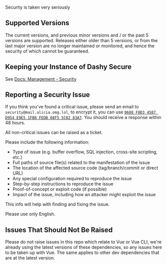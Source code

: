 
Security is taken very seriously

## Supported Versions
The current versions, and previous minor versions and / or the past 5 versions are supported. Releases either older than 5 versions, or from the last major version are no longer maintained or monitored, and hence the security of which cannot be guaranteed.

## Keeping your Instance of Dashy Secure
See [Docs: Management - Security](/docs/management.md#securing)

## Reporting a Security Issue
If you think you've found a critical issue, please send an email to `security@mail.alicia.omg.lol`, to encrypt it, you can use [`0688 F8D3 4587 D954 E9E5 1FB8 FEDB 68F5 5C02 83A7`](https://keybase.io/aliciasykes/pgp_keys.asc?fingerprint=0688f8d34587d954e9e51fb8fedb68f55c0283a7). You should receive a response within 48 hours.

All non-critical issues can be raised as a ticket.

Please include the following information:
- Type of issue (e.g. buffer overflow, SQL injection, cross-site scripting, etc.)
- Full paths of source file(s) related to the manifestation of the issue
- The location of the affected source code (tag/branch/commit or direct URL)
- Any special configuration required to reproduce the issue
- Step-by-step instructions to reproduce the issue
- Proof-of-concept or exploit code (if possible)
- Impact of the issue, including how an attacker might exploit the issue

This info will help with finding and fixing the issue.

Please use only English.

## Issues That Should Not Be Raised
Please do not raise issues in this repo which relate to Vue or Vue CLI, we're already using the latest versions of these dependencies, so any issues here to be taken up with Vue. The same applies to other dev dependencies that are at the latest version.
